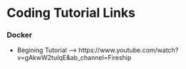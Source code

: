 <div>
    <h1> Coding Tutorial Links </h1>
    <h3> Docker </h3>
    <ul>
        <li> Begining Tutorial --> https://www.youtube.com/watch?v=gAkwW2tuIqE&ab_channel=Fireship</li>
    </ul>
</div>